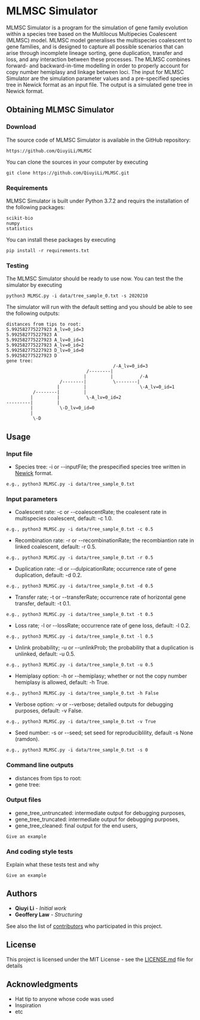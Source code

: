 # MLMSC Simulator

MLMSC Simulator is a program for the simulation of gene family evolution within a species tree based on the Multilocus Multipecies Coalescent (MLMSC) model. MLMSC model generalises the multispecies coalescent to gene families, and is designed to capture all possible scenarios that can arise through incomplete lineage sorting, gene duplication, transfer and loss, and any interaction between these processes. The MLMSC combines forward- and backward-in-time modelling in order to properly account for copy number hemiplasy and linkage between loci. 
The input for MLMSC Simulator are the simulation parameter values and a pre-specified species tree in Newick format as an input file. The output is a simulated gene tree in Newick format.

## Obtaining MLMSC Simulator

### Download

The source code of MLMSC Simulator is available in the GitHub repository: 
```
https://github.com/QiuyiLi/MLMSC
```
You can clone the sources in your computer by executing 
```
git clone https://github.com/QiuyiLi/MLMSC.git
```

### Requirements
MLMSC Simulator is built under Python 3.7.2 and requirs the installation of the following packages: 
```
scikit-bio
numpy
statistics
```
You can install these packages by executing 
```
pip install -r requirements.txt
```
### Testing

The MLMSC Simulator should be ready to use now. You can test the the simulator by executing
```
python3 MLMSC.py -i data/tree_sample_0.txt -s 2020210
```
The simulator will run with the default setting and you should be able to see the following outputs:
```
distances from tips to root:
5.992582775227923 A_lv=0_id=3
5.992582775227923 A
5.992582775227923 A_lv=0_id=1
5.992582775227923 A_lv=0_id=2
5.992582775227923 D_lv=0_id=0
5.992582775227923 D
gene tree:
                                        /-A_lv=0_id=3
                              /--------|
                             |         |          /-A
                    /--------|          \--------|
                   |         |                    \-A_lv=0_id=1
          /--------|         |
         |         |          \-A_lv=0_id=2
---------|         |
         |          \-D_lv=0_id=0
         |
          \-D

```

##  Usage

### Input file
* Species tree: -i or --inputFile; the prespecified species tree written in [Newick](https://en.wikipedia.org/wiki/Newick_format) format.
```
e.g., python3 MLMSC.py -i data/tree_sample_0.txt
```

### Input parameters

* Coalescent rate: -c or --coalescentRate; the coalesent rate in multispecies coalescent, default: -c 1.0.
```
e.g., python3 MLMSC.py -i data/tree_sample_0.txt -c 0.5
```
  
* Recombination rate: -r or --recombinationRate; the recombiantion rate in linked coalescent, default: -r 0.5.
```
e.g., python3 MLMSC.py -i data/tree_sample_0.txt -r 0.5
```
  
* Duplication rate: -d or --dulpicationRate; occurrence rate of gene duplication, default: -d 0.2.
```
e.g., python3 MLMSC.py -i data/tree_sample_0.txt -d 0.5
```
  
* Transfer rate; -t or --transferRate; occurrence rate of horizontal gene transfer, default: -t 0.1.
```
e.g., python3 MLMSC.py -i data/tree_sample_0.txt -t 0.5
```
  
* Loss rate; -l or --lossRate; occurrence rate of gene loss, default: -l 0.2.
```
e.g., python3 MLMSC.py -i data/tree_sample_0.txt -l 0.5
```
  
* Unlink probability; -u or --unlinkProb; the probability that a duplication is unlinked, default: -u 0.5.
```
e.g., python3 MLMSC.py -i data/tree_sample_0.txt -u 0.5
```
  
* Hemiplasy option: -h or --hemiplasy; whether or not the copy number hemiplasy is allowed, default: -h True.
```
e.g., python3 MLMSC.py -i data/tree_sample_0.txt -h False
```
  
* Verbose option: -v or --verbose; detailed outputs for debugging purposes, default: -v False.
```
e.g., python3 MLMSC.py -i data/tree_sample_0.txt -v True
```

* Seed number: -s or --seed; set seed for reproduciblility, default -s None (ramdon).
```
e.g., python3 MLMSC.py -i data/tree_sample_0.txt -s 0
```


### Command line outputs
* distances from tips to root:
* gene tree:
  
### Output files
* gene_tree_untruncated: intermediate output for debugging purposes, 
* gene_tree_truncated: intermediate output for debugging purposes,
* gene_tree_cleaned: final output for the end users, 

```
Give an example
```

### And coding style tests

Explain what these tests test and why

```
Give an example
```
## Authors

* **Qiuyi Li** - *Initial work*
* **Geoffery Law** - *Structuring*

See also the list of [contributors](https://github.com/QiuyiLi/MLMSC/graphs/contributors) who participated in this project.

## License

This project is licensed under the MIT License - see the [LICENSE.md](LICENSE.md) file for details

## Acknowledgments

* Hat tip to anyone whose code was used
* Inspiration
* etc
